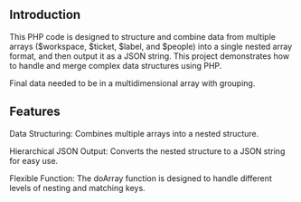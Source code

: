 ## Introduction
This PHP code is designed to structure and combine data from multiple arrays ($workspace, $ticket, $label, and $people) into a single nested array format, and then output it as a JSON string. This project demonstrates how to handle and merge complex data structures using PHP.

Final data needed to be in a multidimensional array with grouping.
## Features

Data Structuring: Combines multiple arrays into a nested structure.

Hierarchical JSON Output: Converts the nested structure to a JSON string for easy use.

Flexible Function: The doArray function is designed to handle different levels of nesting and matching keys.
